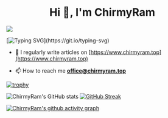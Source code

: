 <h1 align="center">Hi 👋, I'm ChirmyRam</h1>

<img align="middle" src="https://github-readme-stats.vercel.app/api?username=onevcat&show_icons=true&icon_color=CE1D2D&text_color=718096&bg_color=ffffff&hide_title=true" />

[![Typing SVG](https://readme-typing-svg.herokuapp.com?color=10B5AE&center=true&vCenter=true&lines=This+is+ChirmyRam's+github+profile.)](https://git.io/typing-svg)

- 📝 I regularly write articles on [https://www.chirmyram.top](https://www.chirmyram.top)

- 📫 How to reach me **office@chirmyram.top**

[![trophy](https://github-profile-trophy.vercel.app/?username=ChirmyRam&theme=flat&no-frame=true&column=9)](https://github.com/ryo-ma/github-profile-trophy)

![ChirmyRam's GitHub stats](https://github-readme-stats.vercel.app/api?username=ChirmyRam&theme=vue-dark&show_icons=true)
[![GitHub Streak](http://github-readme-streak-stats.herokuapp.com?user=ChirmyRam&theme=gruvbox&hide_border=true&background=07183DF7&fire=DD2727&ring=19BCDD&dates=2DCBDD&currStreakNum=DDAB07)](https://git.io/streak-stats)

[![ChirmyRam's github activity graph](https://activity-graph.herokuapp.com/graph?username=ChirmyRam&theme=github&area=true&hide_border=true)](https://github.com/ashutosh00710/github-readme-activity-graph)
